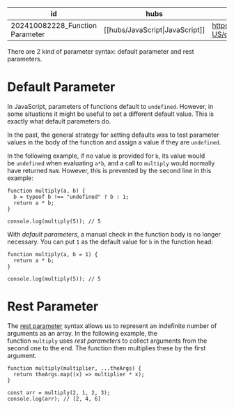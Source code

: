
| id                              | hubs                            | source                                                                                      |
| ------------------------------- | ------------------------------- | ------------------------------------------------------------------------------------------- |
| 202410082228_Function Parameter | [[hubs/JavaScript\|JavaScript]] | https://developer.mozilla.org/en-US/docs/Web/JavaScript/Guide/Functions#function_parameters |
There are 2 kind of parameter syntax: default parameter and rest parameters.
# Default Parameter
In JavaScript, parameters of functions default to `undefined`. However, in some situations it might be useful to set a different default value. This is exactly what default parameters do.

In the past, the general strategy for setting defaults was to test parameter values in the body of the function and assign a value if they are `undefined`.

In the following example, if no value is provided for `b`, its value would be `undefined` when evaluating `a*b`, and a call to `multiply` would normally have returned `NaN`. However, this is prevented by the second line in this example:
```
function multiply(a, b) {
  b = typeof b !== "undefined" ? b : 1;
  return a * b;
}

console.log(multiply(5)); // 5

```
With _default parameters_, a manual check in the function body is no longer necessary. You can put `1` as the default value for `b` in the function head:
```
function multiply(a, b = 1) {
  return a * b;
}

console.log(multiply(5)); // 5

```
# Rest Parameter
The [rest parameter](https://developer.mozilla.org/en-US/docs/Web/JavaScript/Reference/Functions/rest_parameters) syntax allows us to represent an indefinite number of arguments as an array.
In the following example, the function `multiply` uses _rest parameters_ to collect arguments from the second one to the end. The function then multiplies these by the first argument.
```
function multiply(multiplier, ...theArgs) {
  return theArgs.map((x) => multiplier * x);
}

const arr = multiply(2, 1, 2, 3);
console.log(arr); // [2, 4, 6]
```
